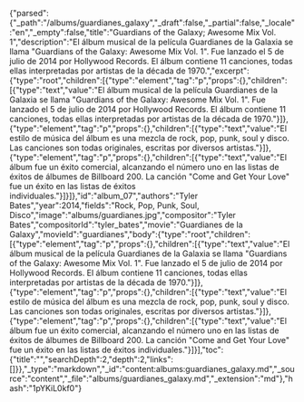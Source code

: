 {"parsed":{"_path":"/albums/guardianes_galaxy","_draft":false,"_partial":false,"_locale":"en","_empty":false,"title":"Guardians of the Galaxy; Awesome Mix Vol. 1","description":"El álbum musical de la película Guardianes de la Galaxia se llama \"Guardians of the Galaxy: Awesome Mix Vol. 1\". Fue lanzado el 5 de julio de 2014 por Hollywood Records. El álbum contiene 11 canciones, todas ellas interpretadas por artistas de la década de 1970.","excerpt":{"type":"root","children":[{"type":"element","tag":"p","props":{},"children":[{"type":"text","value":"El álbum musical de la película Guardianes de la Galaxia se llama \"Guardians of the Galaxy: Awesome Mix Vol. 1\". Fue lanzado el 5 de julio de 2014 por Hollywood Records. El álbum contiene 11 canciones, todas ellas interpretadas por artistas de la década de 1970."}]},{"type":"element","tag":"p","props":{},"children":[{"type":"text","value":"El estilo de música del álbum es una mezcla de rock, pop, punk, soul y disco. Las canciones son todas originales, escritas por diversos artistas."}]},{"type":"element","tag":"p","props":{},"children":[{"type":"text","value":"El álbum fue un éxito comercial, alcanzando el número uno en las listas de éxitos de álbumes de Billboard 200. La canción \"Come and Get Your Love\" fue un éxito en las listas de éxitos individuales."}]}]},"id":"album_07","authors":"Tyler Bates","year":2014,"fields":"Rock, Pop, Punk, Soul, Disco","image":"albums/guardianes.jpg","compositor":"Tyler Bates","compositorId":"tyler_bates","movie":"Guardianes de la Galaxy","movieId":"guardianes","body":{"type":"root","children":[{"type":"element","tag":"p","props":{},"children":[{"type":"text","value":"El álbum musical de la película Guardianes de la Galaxia se llama \"Guardians of the Galaxy: Awesome Mix Vol. 1\". Fue lanzado el 5 de julio de 2014 por Hollywood Records. El álbum contiene 11 canciones, todas ellas interpretadas por artistas de la década de 1970."}]},{"type":"element","tag":"p","props":{},"children":[{"type":"text","value":"El estilo de música del álbum es una mezcla de rock, pop, punk, soul y disco. Las canciones son todas originales, escritas por diversos artistas."}]},{"type":"element","tag":"p","props":{},"children":[{"type":"text","value":"El álbum fue un éxito comercial, alcanzando el número uno en las listas de éxitos de álbumes de Billboard 200. La canción \"Come and Get Your Love\" fue un éxito en las listas de éxitos individuales."}]}],"toc":{"title":"","searchDepth":2,"depth":2,"links":[]}},"_type":"markdown","_id":"content:albums:guardianes_galaxy.md","_source":"content","_file":"albums/guardianes_galaxy.md","_extension":"md"},"hash":"1pYKiL0kf0"}